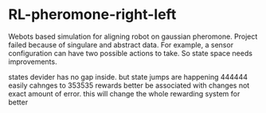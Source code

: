# RL-pheromone-right-left
Webots based simulation for aligning robot on gaussian pheromone. Project failed because of singulare and abstract data. For example, a sensor configuration can have two possible actions to take. So state space needs improvements.

states devider has no gap inside. but state jumps are happening 444444 easily cahnges to 353535
rewards better be associated with changes not exact amount of error. this will change the whole rewarding system for better
